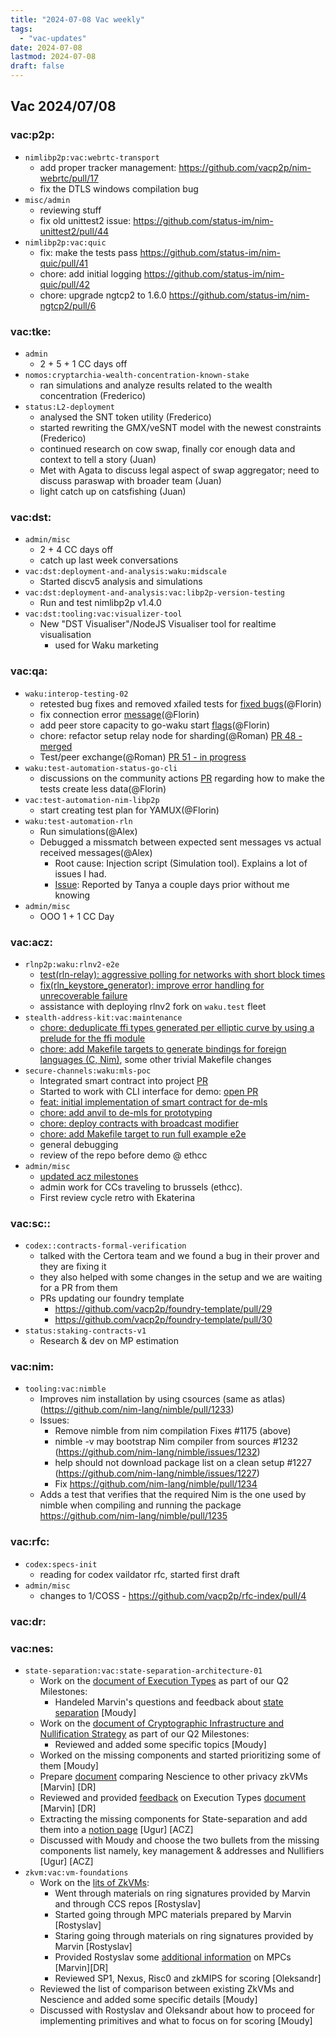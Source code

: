 ```yaml
---
title: "2024-07-08 Vac weekly"
tags:
  - "vac-updates"
date: 2024-07-08
lastmod: 2024-07-08
draft: false
---
```


## Vac 2024/07/08

### vac:p2p:
- `nimlibp2p:vac:webrtc-transport`
  - add proper tracker management: https://github.com/vacp2p/nim-webrtc/pull/17
  - fix the DTLS windows compilation bug
- `misc/admin`
  - reviewing stuff
  - fix old unittest2 issue: https://github.com/status-im/nim-unittest2/pull/44
- `nimlibp2p:vac:quic`
  - fix: make the tests pass https://github.com/status-im/nim-quic/pull/41
  - chore: add initial logging https://github.com/status-im/nim-quic/pull/42
  - chore: upgrade ngtcp2 to 1.6.0 https://github.com/status-im/nim-ngtcp2/pull/6

### vac:tke:
- `admin`
  - 2 + 5 + 1 CC days off
- `nomos:cryptarchia-wealth-concentration-known-stake`
  - ran simulations and analyze results related to the wealth concentration (Frederico)
- `status:L2-deployment`
  - analysed the SNT token utility (Frederico)
  - started rewriting the GMX/veSNT model with the newest constraints (Frederico)
  - continued research on cow swap, finally cor enough data and context to tell a story (Juan)
  - Met with Agata to discuss legal aspect of swap aggregator; need to discuss paraswap with broader team (Juan)
  - light catch up on catsfishing (Juan)

### vac:dst:
- `admin/misc`
  - 2 + 4 CC days off
  - catch up last week conversations
- `vac:dst:deployment-and-analysis:waku:midscale`
  - Started discv5 analysis and simulations
- `vac:dst:deployment-and-analysis:vac:libp2p-version-testing`
  - Run and test nimlibp2p v1.4.0
- `vac:dst:tooling:vac:visualizer-tool`
    - New "DST Visualiser"/NodeJS Visualiser tool for realtime visualisation
        - used for Waku marketing

### vac:qa:
- `waku:interop-testing-02`
	- retested bug fixes and removed xfailed tests for [fixed bugs](https://github.com/waku-org/waku-interop-tests/pull/49)(@Florin)
	- fix connection error [message](https://github.com/waku-org/waku-interop-tests/pull/50)(@Florin)
    - add peer store capacity to go-waku start [flags](https://github.com/waku-org/waku-interop-tests/pull/52)(@Florin)
    - chore: refactor setup relay node for sharding(@Roman)
    [PR 48 - merged](https://github.com/waku-org/waku-interop-tests/pull/48)
    - Test/peer exchange(@Roman)
    [PR 51 - in progress](https://github.com/waku-org/waku-interop-tests/pull/51)
- `waku:test-automation-status-go-cli`
	- discussions on the community actions [PR](https://github.com/status-im/status-cli-tests/pull/5) regarding how to make the tests create less data(@Florin)
- `vac:test-automation-nim-libp2p`
	- start creating test plan for YAMUX(@Florin)
- `waku:test-automation-rln`
    - Run simulations(@Alex)
    - Debugged a missmatch between expected sent messages vs actual received messages(@Alex)
        - Root cause: Injection script (Simulation tool). Explains a lot of issues I had.
        - [Issue](https://github.com/waku-org/waku-simulator/issues/82): Reported by Tanya a couple days prior without me knowing
- `admin/misc`
    - OOO 1 + 1 CC Day

### vac:acz:
- `rlnp2p:waku:rlnv2-e2e`
    - [test(rln-relay): aggressive polling for networks with short block times](https://github.com/waku-org/nwaku/pull/2871)
    - [fix(rln_keystore_generator): improve error handling for unrecoverable failure](https://github.com/waku-org/nwaku/pull/2881)
    - assistance with deploying rlnv2 fork on `waku.test` fleet
- `stealth-address-kit:vac:maintenance`
    - [chore: deduplicate ffi types generated per elliptic curve by using a prelude for the ffi module](https://github.com/vacp2p/stealth-address-kit/commit/fc7e9cf51090069a4c3eee295583945e09bfb400)
    - [chore: add Makefile targets to generate bindings for foreign languages (C, Nim)](https://github.com/vacp2p/stealth-address-kit/blob/fc7e9cf51090069a4c3eee295583945e09bfb400/Makefile), some other trivial Makefile changes
- `secure-channels:waku:mls-poc`
    - Integrated smart contract into project [PR](https://github.com/vacp2p/de-mls/pull/14)
    - Started to work with CLI interface for demo: [open PR](https://github.com/vacp2p/de-mls/pull/17)
    - [feat: initial implementation of smart contract for de-mls](https://github.com/vacp2p/de-mls/pull/10)
    - [chore: add anvil to de-mls for prototyping](https://github.com/vacp2p/de-mls/pull/12)
    - [chore: deploy contracts with broadcast modifier](https://github.com/vacp2p/de-mls/pull/13)
    - [chore: add Makefile target to run full example e2e](https://github.com/vacp2p/de-mls/pull/15)
    - general debugging
    - review of the repo before demo @ ethcc
- `admin/misc`
    - [updated acz milestones](https://github.com/logos-co/roadmap/pull/80)
    - admin work for CCs traveling to brussels (ethcc).
    - First review cycle retro with Ekaterina

### vac:sc::
- `codex::contracts-formal-verification`
    - talked with the Certora team and we found a bug in their prover and they are fixing it
    - they also helped with some changes in the setup and we are waiting for a PR from them
    - PRs updating our foundry template
        - https://github.com/vacp2p/foundry-template/pull/29
        - https://github.com/vacp2p/foundry-template/pull/30
- `status:staking-contracts-v1`
    - Research & dev on MP estimation

### vac:nim:
- `tooling:vac:nimble`
  - Improves nim installation by using csources (same as atlas) 
	 (https://github.com/nim-lang/nimble/pull/1233)
  - Issues: 
    - Remove nimble from nim compilation Fixes #1175 (above)
    - nimble -v may bootstrap Nim compiler from sources #1232
     (https://github.com/nim-lang/nimble/issues/1232) 
    - help should not download package list on a clean setup #1227
		 (https://github.com/nim-lang/nimble/issues/1227)
    - Fix https://github.com/nim-lang/nimble/pull/1234
  - Adds a test that verifies that the required Nim is the one used by nimble when compiling and running the package 
	 https://github.com/nim-lang/nimble/pull/1235

### vac:rfc:
- `codex:specs-init`
    - reading for codex vaildator rfc, started first draft 
- `admin/misc`
    - changes to 1/COSS - https://github.com/vacp2p/rfc-index/pull/4

### vac:dr:

### vac:nes:
- `state-separation:vac:state-separation-architecture-01`
    - Work on the [document of Execution Types](https://notes.status.im/s/5NsmY46LB) as part of our Q2 Milestones:
        - Handeled Marvin's questions and feedback about [state separation](https://notes.status.im/s/NTGXdz9NM) [Moudy]
    - Work on the [document of Cryptographic Infrastructure and Nullification Strategy](https://notes.status.im/s/p9UuEzVpr) as part of our Q2 Milestones:
        - Reviewed and added some specific topics [Moudy]
    - Worked on the missing components and started prioritizing some of them [Moudy]
    - Prepare [document](https://hackmd.io/6xI-oIyIR1KpT0XAwufvgw?view) comparing Nescience to other privacy zkVMs [Marvin] [DR]
    - Reviewed and provided [feedback](https://discord.com/channels/864066763682218004/1257792986482348212) on Execution Types [document](https://notes.status.im/s/5NsmY46LB) [Marvin] [DR]
    - Extracting the missing components for State-separation and add them into a [notion page](https://www.notion.so/Missing-Components-for-State-Separation-bcbcb0fe80de499c93ba30e03fd9671d) [Ugur] [ACZ]
	- Discussed with Moudy and choose the two bullets from the missing components list namely, key management & addresses and Nullifiers  [Ugur] [ACZ]
- `zkvm:vac:vm-foundations`
    - Work on the [lits of ZkVMs](https://notes.status.im/ugF2lAAKTuG_t5PcdWwuwg):
        - Went through materials on ring signatures provided by Marvin and through CCS repos [Rostyslav]
        - Started going through MPC materials prepared by Marvin [Rostyslav]
        - Staring going through materials on ring signatures provided by Marvin [Rostyslav]
        - Provided Rostyslav some [additional information](https://discord.com/channels/864066763682218004/1243517921683177575/1258812512338575402) on MPCs [Marvin][DR]
        - Reviewed SP1, Nexus, Risc0 and zkMIPS for scoring [Oleksandr]
    - Reviewed the list of comparison between existing ZkVMs and Nescience and added some specific details [Moudy]
    - Discussed with Rostyslav and Oleksandr about how to proceed for implementing primitives and what to focus on for scoring [Moudy]

